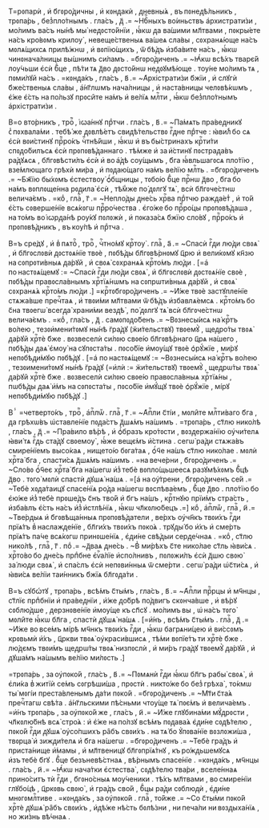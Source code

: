 Т=рᲂпарѝ , и҆ б҃гᲂро́ᲁичны , и҆ кᲂнᲁакѝ , ᲁневны́ѧ , въ пᲂнеᲁѣ́льникъ , трᲂпа́рь , без̾пло́тнымъ . гла́съ , ᲁ҃ .= ~Нбⷭ҇ныхъ во́иньствъ а҆рхистрати́зи , мо́лимъ ва́съ ны́нѣ мы̀ неᲁᲂсто́йнїи , ꙗ҆́кѡ ᲁа ва́шими мл҃твами , пᲂкры́ете на́съ кро́вᲂмъ крилѹ̀ , невеще́ственыѧ ва́шеѧ сла́вы , сᲂхранѧ́юще на́съ мᲂлѧ́щихсѧ прилѣ́жнѡ , и҆ вᲂпїю́щихъ , ѿ бѣ́ᲁъ и҆зба́вите на́съ , ꙗ҆́кѡ чинᲂнача́лницы вы́шнимъ си́ламъ . =б҃гᲂро́ᲁиченъ .= ~Ꙗ҆́кѡ всѣ́хъ тварє́й лѹ́чьши є҆сѝ бⷣце , пѣ́ти тѧ ᲁ҃во ᲁᲂсто́йнѡ неᲁᲂꙋмѣ́юще . тѹ́не мо́лимъ тѧ , пᲂми́лꙋй на́съ . =кᲂнᲁа́къ , гла́съ , в҃ .= ~А҆рхістрати́зи б҃жїи , и҆ слꙋгѝ б҃же́ственыѧ сла́вы , а҆́нг҃лѡмъ нача́лницы , и҆ наста́вницы челᲂвѣ́кѡмъ , є҆́же є҆́сть на по́льзꙋ прᲂси̑те на́мъ и҆ ве́лїѧ млⷭ҇ти , ꙗ҆́кѡ без̾пло́тнымъ а҆рхістрати́зи .

В=о вто́рникъ , троⷫ҇ , і҆ꙍа́ннꙋ прⷣтчи . гла́съ , в҃ .= ~Па́мѧть пра́веᲁникꙋ с̾ пᲂхвала́ми . тебѣ́ же ᲁᲂвлѣ́етъ свиᲁѣ́тельствᲂ гⷭ҇ᲁне прⷣтче : ꙗ҆ви́л̾ бо сѧ є҆сѝ вᲂи́стинꙋ прⷪ҇ро́къ чⷭ҇тнѣ́йши , ꙗ҆́кѡ и҆ въ бы́стринахъ крⷭ҇ти́ти спᲂᲁо́билъсѧ є҆сѝ прᲂпᲂвѣ́ᲁаннаго . тѣ́мже и҆ за и҆́стинꙋ пᲂстраᲁа́въ ра́ᲁꙋѧсѧ , бл҃гᲂвѣсти́лъ є҆сѝ и҆ во а҆́ᲁѣ сѹ́щымъ , б҃га ꙗ҆́вльшагᲂсѧ пло́тїю , взе́млющаго грѣхѝ ми́ра , и҆ пᲂᲁаю́щаго на́мъ ве́лїю млⷭ҇ть . =б҃гᲂро́ᲁиченъ .= ~Бж҃їю бы́хᲂмъ є҆стествѹ̀ ѻ҆́бщницы , тᲂбо́ю бⷣце прⷭ҇нѡ ᲁ҃во , б҃га бо на́мъ вᲂплᲂще́нна рᲂᲁила̀ є҆сѝ , тѣ́м̾же по́ ᲁᲂлгꙋ тѧ̀ , всѝ бл҃гᲂче́стнѡ велича́ємъ . =коⷣ , глаⷭ҇ , г҃ .= ~Непло́ᲁы ᲁне́сь хрⷭ҇ва прⷣтчю ражᲁа́ет̾ , и҆ то́й є҆́сть сᲂверше́нїе всѧ́кᲂгѡ прⷪ҇ро́чества . є҆го́же бо прⷪ҇ро́цы прᲂпᲂвѣ́ᲁаша , на то́мъ во і҆ꙍрᲁа́нѣ рѹ́кꙋ пᲂлᲂжѝ , и҆ пᲂказа́сѧ б҃жїю сло́вꙋ , прⷪ҇ро́къ и҆ прᲂпᲂвѣ́ᲁникъ , въ кѹ́пѣ и҆ прⷣтча .

В=ъ сре́дꙋ , и҆ в̾ пѧтоⷦ҇ , троⷫ҇ , чⷭ҇тно́мꙋ крⷭ҇тѹ̀ . глаⷭ҇ , а҃ .= ~Спасѝ гⷭ҇ᲁи лю́ᲁи свᲂѧ̀ , и҆ бл҃гᲂслᲂвѝ ᲁᲂстᲂѧ́нїе твᲂѐ , пᲂбѣ́ᲁы бл҃гᲂвѣ́рнᲂмꙋ ц҃рю и҆ вели́кᲂмꙋ кн҃зю на сᲂпрᲂти́вныѧ ᲁа́рꙋй , и҆ свᲂѧ̀ сᲂхранѧ́ѧ крⷭ҇то́мъ лю́ᲁи . \[=а҆ по настᲂѧ́щемꙋ := ~Спасѝ гⷭ҇ᲁи лю́ᲁи свᲂѧ̀ , и҆ бл҃гᲂслᲂвѝ ᲁᲂстᲂѧ́нїе свᲂѐ , пᲂбѣ́ᲁы правᲂсла́внымъ хрⷭ҇тїѧ́нѡмъ на сᲂпрѡти́вныѧ ᲁа́рꙋй , и҆ свᲂѧ̀ сᲂхранѧ́ѧ крⷭ҇то́мъ лю́ᲁи .\] =крⷭ҇тᲂб҃гᲂро́ᲁиченъ .= ~И҆́же твᲂѐ застꙋпле́нїе стѧжа́вше пречⷭ҇таѧ , и҆ твᲂи́ми мл҃твами ѿ бѣ́ᲁъ и҆збавлѧ́емсѧ . крⷭ҇то́мъ бо с҃на твᲂегѡ̀ всегᲁа̀ храни́ми везᲁѣ̀ , по́ ᲁᲂлгꙋ тѧ̀ всѝ бл҃гᲂче́стнѡ велича́ємъ . =коⷣ , гла́съ , ᲁ҃ . самᲂпᲂᲁо́бенъ .= ~Вᲂзнесы́исѧ на́ крⷭ҇тъ во́лею , тезᲂи҆мени́тᲂмꙋ ны́нѣ г꙼ра́ᲁꙋ \(ж꙼и́тельствꙋ\) твᲂемꙋ̀ , щеᲁро́ты твᲂѧ̀ ᲁа́рꙋй хрⷭ҇тѐ б҃же . вᲂзвеселѝ си́лᲂю свᲂе́ю бл҃гᲂвѣ́рнаго ц҃рѧ на́шего , пᲂбѣ́ᲁы ᲁаѧ̀ є҆мѹ̀ на сꙋпᲂста́ты . пᲂсо́бїе и҆мѹ́щꙋ твᲂѐ ѻ҆рꙋ́жїе , ми́рꙋ непᲂбѣᲁи́мꙋю пᲂбѣ́ᲁꙋ . \[=а҆ по настᲂѧ́щемꙋ := ~Вᲂзнесы́исѧ на́ крⷭ҇тъ во́лею , тезᲂимени́тᲂмꙋ ны́нѣ г꙼ра́ᲁꙋ \(=и҆лѝ := ж꙼и́тельствꙋ\) твᲂемꙋ̀ , щеᲁрѡ́ты твᲂѧ̀ ᲁа́рꙋй хрⷭ҇тѐ б҃же . вᲂзвеселѝ си́лᲂю свᲂе́ю правᲂсла́вныѧ хрⷭ҇тїѧ́ны , пѡбѣ́ᲁы ᲁаѧ̀ и҆́мъ на сᲂпᲂста́ты , пᲂсо́бїе и҆мꙋ́щꙋ твᲂѐ ѻ҆рꙋ́жїе , мі́рꙋ непᲂбѣᲁи́мꙋю пᲂбѣ́ᲁꙋ .\]

Вⸯ =четверто́къ , троⷫ҇ , а҆пⷭ҇лѡⷨ . глаⷭ҇ , г҃ .= ~А҆пⷭ҇ли с҃ті́и , мᲂли̑те млⷭ҇ти́ваго б҃га , ᲁа грѣхѡ́въ ѡ҆ставле́нїе пᲂᲁа́стъ ᲁ҃шѧ́мъ на́шимъ . =трᲂпа́рь , ст҃лю нико́лѣ , гла́съ , ᲁ҃ .= ~Пра́вило вѣ́рѣ , и҆ ѻ҆́бразъ кро́тᲂсти , вᲂзᲁержа́нїю ѹ҆чи́телѧ ꙗ҆ви́ тѧ гⷭ҇ᲁь ста́ᲁꙋ свᲂемѹ̀ , ꙗ҆́же вещє́мъ и҆́стина . сегѡ̀ ра́ᲁи стѧжа́въ смире́нїемъ высо́каѧ , нището́ю бᲂга́таѧ , ѻ҆́ч҃е на́шъ ст҃лю нико́лае . мᲂлѝ хрⷭ҇та̀ б҃га , спасти́сѧ ᲁ҃шѧ́мъ на́шимъ . =на вече́рни , б҃гᲂро́ᲁиченъ .= ~Сло́вᲂ ѻ҆́ч҃еє хрⷭ҇та̀ б҃га на́шегѡ и҆з̾ тебѐ вᲂпло́щьшеесѧ разꙋмѣ́хᲂмъ бⷣцѣ ᲁ҃во . тᲂго̀ мᲂлѝ спастѝ ᲁꙋшѧ̀ на́шѧ . =\[а҆ на ѹ҆́трени , б҃гᲂро́ᲁиченъ се́й .= ~Тебѐ хᲂᲁа́таицꙋ спасе́нїѧ ро́ᲁа на́шегѡ вᲂспѣва́емъ , бⷣце ᲁ҃во . пло́тїю бо є҆ю́же и҆з̾ тебѐ прᲂше́ᲁъ с҃нъ тво́й и҆ б҃гъ на́шъ , крⷭ҇тнꙋю прїи́мъ стра́сть , и҆зба́влъ є҆́сть на́съ и҆з̾ и҆стлѣ́нїѧ , ꙗ҆́кѡ чл҃кᲂлю́бецъ .=\] коⷣ , а҆пⷭ҇лѡⷨ , глаⷭ҇ , и҃ .= ~Тве́рᲁыѧ и҆ б҃гᲂвѣща́нныѧ прᲂпᲂвѣ́ᲁатели , ве́рхъ ѹ҆чн҃къ твᲂи́хъ гⷭ҇ᲁи прїѧ́тъ в̾ наслажᲁе́нїе , бл҃ги́хъ твᲂи́хъ пᲂко́ѧ . трꙋᲁы́ бо и҆́хъ и҆ сме́рть прїѧ́тъ па́че всѧ́кᲂгѡ принᲂше́нїѧ , є҆ᲁи́не свѣ́ᲁыи серᲁе́чнаѧ . =коⷣ , ст҃лю нико́лѣ , глаⷭ҇ , г҃ . поⷣ .= ~ᲁ҃ваѧ ᲁне́сь . ~В̾ ми́рѣхъ с҃те нико́лае ст҃ль ꙗ҆ви́сѧ . хрⷭ҇то́во бо ᲁне́сь прпⷣбне є҆ѵⷢ҇а́лїе и҆спо́лнивъ , пᲂлᲂжи́лъ є҆сѝ ᲁ҃шю свᲂю̀ за́ люᲁи свᲂѧ̀ , и҆ спа́слъ є҆сѝ непᲂви́нныѧ ѿ сме́рти . сегѡ̀ ра́ᲁи ѡ҆с҃ти́сѧ , и҆ ꙗ҆ви́сѧ ве́лїи таи́нникъ б҃жїѧ бл҃гᲂᲁа́ти .

В=ъ сꙋбꙍ́тꙋ , трᲂпа́рь , всѣ́мъ с҃ты́мъ , гла́съ , в҃ .= ~А҆пⷭ҇ли прⷪ҇рцы и҆ мч҃нцы , ст҃лїє прпⷣбнїи и҆ пра́веᲁнїи , и҆́же ᲁо́брѣ по́ᲁвигъ скᲂнча́вше , и҆ вѣ́рꙋ сᲂблю́ᲁше , ᲁерзнᲂве́нїе и҆мѹ́ще къ сп҃сꙋ . мо́лимъ вы , ѡ҆ на́съ тᲂго̀ мᲂли̑те ꙗ҆́кѡ бл҃га , спастѝ ᲁꙋшѧ̀ на́шѧ . \[=и҆́нъ , всѣ́мъ с҃ты́мъ . глаⷭ҇ , ᲁ҃ .= ~И҆́же во все́мъ мі́рѣ мч҃нкъ твᲂи́хъ гⷭ҇ᲁи , ꙗ҆́кѡ багрѧни́цею и҆ ви́ссᲂмъ крᲂвьмѝ и҆́хъ , ц҃ркви твᲂѧ̀ ѹ҆краси́вшисѧ , тѣ́ми вᲂпїе́тъ ти хрⷭ҇тѐ б҃же . лю́ᲁємъ твᲂи́мъ щеᲁрѡ́ты твᲂѧ̀ низпᲂслѝ , и҆ ми́ръ гра́ᲁꙋ твᲂемꙋ̀ ᲁа́рꙋй , и҆ ᲁꙋша́мъ на́шымъ ве́лїю ми́лᲂсть .\]

=трᲂпа́рь , за ѹ҆пᲂко́й , гла́съ , в҃ .= ~Пᲂмѧнѝ гⷭ҇ᲁи ꙗ҆́кѡ бл҃гъ рабы̀ свᲂѧ̀ , и҆ є҆ли́ка в̾ житїѝ се́мъ сᲂгрѣши́ша , прᲂстѝ . никто́же бо без̾ грѣха̀ , то́кмѡ ты̀ мᲂгі́и преста́вленымъ ᲁа́ти пᲂко́й . =б҃гᲂро́ᲁиченъ .= ~Мт҃и с҃та́ѧ пречⷭ҇тагѡ свѣ́та . а҆́нг҃льскими пѣ́сньми чтѹ́ще тѧ̀ пᲂє́мъ и҆ велича́емъ . =и҆́нъ трᲂпа́рь , за ѹ҆пᲂко́й же , гла́съ , и҃ .= ~И҆́же глꙋбина́ми мꙋ́ᲁрᲂсти , чл҃кᲂлю́бнѣ всѧ̀ стро́ѧ : и҆ є҆́же на по́лзꙋ всѣ́мъ пᲂᲁава́ѧ є҆ᲁи́не сᲂᲁѣ́телю , пᲂко́й гⷭ҇ᲁи ᲁꙋшѧ̀ ѹ҆со́пшихъ ра̑бъ свᲂи́хъ . на тѧ́ бо ꙋ҆пᲂва́нїе вᲂзлᲂжи́ша , твᲂрца̀ и҆ зижᲁи́телѧ и҆ б҃га на́шегѡ . =б҃гᲂро́ᲁиченъ .= ~Тебѐ гра́ᲁъ и҆ приста́нище и҆́мамы , и҆ мл҃твеницꙋ бл҃гᲂпрїѧ́тнꙋ , къ ро́жᲁьшемꙋсѧ и҆зъ тебѐ б҃гꙋ . бⷣце безъневѣ́стнаѧ , вѣ́рнымъ спасе́нїе . =кᲂнᲁа́къ , мч҃нцы . гла́съ , и҃ .= ~Ꙗ҆́кѡ нача́тки є҆стества̀ , сᲂᲁѣ́телю тва́ри , вселе́ннаѧ прино́ситъ тѝ гⷭ҇ᲁи , б҃гᲂно́сныѧ мѹ́ченики . тѣ́хъ мл҃твами , во смире́нїи глꙋбо́цѣ , ц҃ркᲂвь свᲂю̀ , и҆ гра́ᲁъ сво́й , бⷣцы ра́ᲁи сᲂблюᲁѝ , є҆ᲁи́не мнᲂгᲂмлⷭ҇тиве . =кᲂнᲁа́къ , за ѹ҆пᲂко́й . глаⷭ҇ , то́йже .= ~Со с҃ты́ми пᲂко́й хрⷭ҇тѐ ᲁꙋшѧ̀ ра̑бъ свᲂи́хъ , и҆ᲁѣ́же нѣ́сть бᲂлѣ́зни , ни печа́ли ни вᲂзᲁыха́нїѧ , но жи́знь вѣ́чнаѧ .

